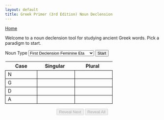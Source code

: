```yaml
---
layout: default 
title: Greek Primer (3rd Edition) Noun Declension
---
```


<script type="text/javascript" charset="UTF-8" src="./nouns.js"></script>

<style>
    #wrapper .variable-heading {
        min-width: 100px;
        padding-right: 15px;
    }

    #wrapper table td {
        min-width: 80px;
        padding-right: 15px;
        border: 1px solid black;
    }

    .hidden {
        display: none;
    }

    .controls {
        width: 35%;
        margin-top: 15px;
        margin-left: auto;
        margin-right: auto;
        text-align: center;
    }
</style>

<a href="/greek/">Home</a>

<p>Welcome to a noun declension tool for studying ancient Greek words. Pick a paradigm to start.</p>

<label>Noun Type</label>
<select id="typeSelect">
    <option value="first-fem-eta">First Declension Feminine Eta</option>
    <option value="first-fem-alpha">First Declension Feminine Alpha</option>
    <option value="second-m">Second Declension Masculine</option>
    <option value="second-n">Second Declension Neuter</option>
    <option value="third-n">Third Declension</option>
</select>
<button id="start">Start</button>
<div id="wrapper" class="active-table">
    <table>
        <tr><th>Case</th><th class="variable-heading">Singular</th><th class="variable-heading">Plural</th></tr>
        <tr><td>N</td><td class="col1 answer"></td><td class="answer"></td></tr>
        <tr><td>G</td><td class="col1 answer"></td><td class="answer"></td></tr>
        <tr><td>D</td><td class="col1 answer"></td><td class="answer"></td></tr>
        <tr><td>A</td><td class="col1 answer"></td><td class="answer"></td></tr>
    </table>
</div>
<div class="controls">
    <button id="reveal-next" disabled="disabled">Reveal Next</button>
    <button id="reveal-all" disabled="disabled">Reveal All</button>
</div>
